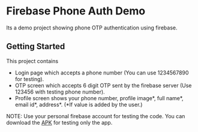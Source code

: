 # Firebase Phone Auth Demo

Its a demo project showing phone OTP authentication using firebase.

## Getting Started

This project contains 
* Login page which accepts a phone number (You can use 1234567890 for testing).
* OTP screen which accepts 6 digit OTP sent by the firebase server (Use 123456 with testing phone number).
* Profile screen shows your phone number, profile image*, full name*, email id*, address*.
(*If value is added by the user.)

NOTE: Use your personal firebase account for testing the code.
You can download the [APK](https://drive.google.com/file/d/1TddqNQwnLuzGnGX4d6Y6UJaPxEDTNXeq/view?usp=sharing) for testing only the app.
